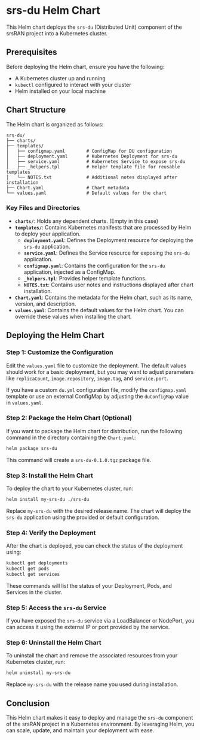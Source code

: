 
# srs-du Helm Chart

This Helm chart deploys the `srs-du` (Distributed Unit) component of the srsRAN project into a Kubernetes cluster.

## Prerequisites

Before deploying the Helm chart, ensure you have the following:

- A Kubernetes cluster up and running
- `kubectl` configured to interact with your cluster
- Helm installed on your local machine

## Chart Structure

The Helm chart is organized as follows:

```
srs-du/
├── charts/
├── templates/
│   ├── configmap.yaml        # ConfigMap for DU configuration
│   ├── deployment.yaml       # Kubernetes Deployment for srs-du
│   ├── service.yaml          # Kubernetes Service to expose srs-du
│   ├── _helpers.tpl          # Helper template file for reusable templates
│   └── NOTES.txt             # Additional notes displayed after installation
├── Chart.yaml                # Chart metadata
└── values.yaml               # Default values for the chart
```

### Key Files and Directories

- **`charts/`**: Holds any dependent charts. (Empty in this case)
- **`templates/`**: Contains Kubernetes manifests that are processed by Helm to deploy your application.
  - **`deployment.yaml`**: Defines the Deployment resource for deploying the `srs-du` application.
  - **`service.yaml`**: Defines the Service resource for exposing the `srs-du` application.
  - **`configmap.yaml`**: Contains the configuration for the `srs-du` application, injected as a ConfigMap.
  - **`_helpers.tpl`**: Provides helper template functions.
  - **`NOTES.txt`**: Contains user notes and instructions displayed after chart installation.
- **`Chart.yaml`**: Contains the metadata for the Helm chart, such as its name, version, and description.
- **`values.yaml`**: Contains the default values for the Helm chart. You can override these values when installing the chart.

## Deploying the Helm Chart

### Step 1: Customize the Configuration

Edit the `values.yaml` file to customize the deployment. The default values should work for a basic deployment, but you may want to adjust parameters like `replicaCount`, `image.repository`, `image.tag`, and `service.port`.

If you have a custom `du.yml` configuration file, modify the `configmap.yaml` template or use an external ConfigMap by adjusting the `duConfigMap` value in `values.yaml`.

### Step 2: Package the Helm Chart (Optional)

If you want to package the Helm chart for distribution, run the following command in the directory containing the `Chart.yaml`:

```bash
helm package srs-du
```

This command will create a `srs-du-0.1.0.tgz` package file.

### Step 3: Install the Helm Chart

To deploy the chart to your Kubernetes cluster, run:

```bash
helm install my-srs-du ./srs-du
```

Replace `my-srs-du` with the desired release name. The chart will deploy the `srs-du` application using the provided or default configuration.

### Step 4: Verify the Deployment

After the chart is deployed, you can check the status of the deployment using:

```bash
kubectl get deployments
kubectl get pods
kubectl get services
```

These commands will list the status of your Deployment, Pods, and Services in the cluster.

### Step 5: Access the `srs-du` Service

If you have exposed the `srs-du` service via a LoadBalancer or NodePort, you can access it using the external IP or port provided by the service.

### Step 6: Uninstall the Helm Chart

To uninstall the chart and remove the associated resources from your Kubernetes cluster, run:

```bash
helm uninstall my-srs-du
```

Replace `my-srs-du` with the release name you used during installation.

## Conclusion

This Helm chart makes it easy to deploy and manage the `srs-du` component of the srsRAN project in a Kubernetes environment. By leveraging Helm, you can scale, update, and maintain your deployment with ease.